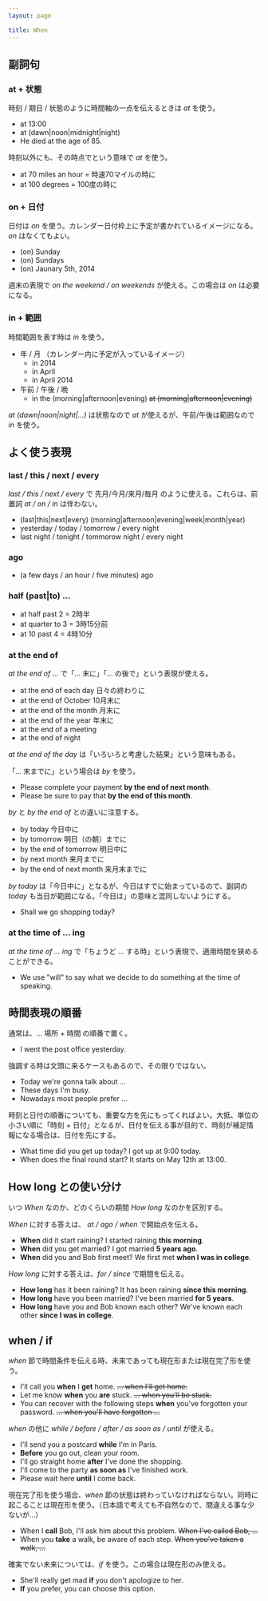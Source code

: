 ```yaml
---
layout: page

title: When
---
```


## 副詞句

### at + 状態

時刻 / 期日 / 状態のように時間軸の一点を伝えるときは _at_ を使う。

* at 13:00
* at (dawn|noon|midnight|night)
* He died at the age of 85.

時刻以外にも、その時点でという意味で _at_ を使う。

* at 70 miles an hour = 時速70マイルの時に
* at 100 degrees  = 100度の時に

### on + 日付

日付は _on_ を使う。カレンダー日付枠上に予定が書かれているイメージになる。_on_ はなくてもよい。

* (on) Sunday
* (on) Sundays
* (on) Jaunary 5th, 2014

週末の表現で _on the weekend / on weekends_ が使える。この場合は _on_ は必要になる。

### in + 範囲

時間範囲を表す時は _in_ を使う。

* 年 / 月 （カレンダー内に予定が入っているイメージ）
  * in 2014
  * in April
  * in April 2014
* 午前 / 午後 / 晩
  * in the (morning|afternoon|evening) <del>at (morning|afternoon|evening)</del>

_at (dawn|noon|night|...)_ は状態なので _at_ が使えるが、午前/午後は範囲なので _in_ を使う。

## よく使う表現

### last / this / next / every

_last / this / next / every_ で 先月/今月/来月/毎月 のように使える。これらは、前置詞 _at / on / in_ は伴わない。

* (last|this|next|every) (morning|afternoon|evening|week|month|year)
* yesterday / today / tomorrow / every night
* last night / tonight / tommorow night / every night

### ago

* (a few days / an hour / five minutes) ago

### half (past|to) ...

* at half past 2 = 2時半
* at quarter to 3 = 3時15分前
* at 10 past 4 = 4時10分

### at the end of

_at the end of ..._ で「... 末に」「... の後で」という表現が使える。

* at the end of each day 日々の終わりに
* at the end of October 10月末に
* at the end of the month 月末に
* at the end of the year 年末に
* at the end of a meeting
* at the end of night

_at the end of the day_ は「いろいろと考慮した結果」という意味もある。

「... 末までに」という場合は _by_ を使う。

* Please complete your payment __by the end of next month__.
* Please be sure to pay that __by the end of this month__.

_by_ と _by the end of_ との違いに注意する。

* by today 今日中に
* by tomorrow 明日（の朝）までに
* by the end of tomorrow 明日中に
* by next month 来月までに
* by the end of next month 来月末までに

_by today_ は「今日中に」となるが、今日はすでに始まっているので、副詞の _today_ も当日が範囲になる。「今日は」の意味と混同しないようにする。

* Shall we go shopping today?

### at the time of ... ing

_at the time of ... ing_ で「ちょうど ... する時」という表現で、適用時間を狭めることができる。

* We use "will" to say what we decide to do something at the time of speaking.

## 時間表現の順番

通常は、... 場所 + 時間 の順番で置く。

* I went the post office yesterday.

強調する時は文頭に来るケースもあるので、その限りではない。

* Today we're gonna talk about ...
* These days I'm busy.
* Nowadays most people prefer ...

時刻と日付の順番についても、重要な方を先にもってくればよい。大抵、単位の小さい順に「時刻 + 日付」となるが、日付を伝える事が目的で、時刻が補足情報になる場合は、日付を先にする。

* What time did you get up today? I got up at 9:00 today.
* When does the final round start? It starts on May 12th at 13:00.

## How long との使い分け

いつ _When_ なのか、どのくらいの期間 _How long_ なのかを区別する。

_When_ に対する答えは、 _at / ago / when_ で開始点を伝える。

* __When__ did it start raining? I started raining __this morning__.
* __When__ did you get married? I got married __5 years ago__.
* __When__ did you and Bob first meet? We first met __when I was in college__.

_How long_ に対する答えは、_for / since_ で期間を伝える。

* __How long__ has it been raining? It has been raining __since this morning__.
* __How long__ have you been married? I've been married __for 5 years__.
* __How long__ have you and Bob known each other? We've known each other __since I was in college__.

## when / if

_when_ 節で時間条件を伝える時、未来であっても現在形または現在完了形を使う。

* I'll call you __when__ I __get__ home. <del>... when I'll get home.</del>
* Let me know __when__ you __are__ stuck. <del>... when you'll be stuck.</del>
* You can recover with the following steps __when__ you've forgotten your password. <del>... when you'll have forgotten ...</del>

_when_ の他に _while / before / after / as soon as / until_ が使える。

* I'll send you a postcard __while__ I'm in Paris.
* __Before__ you go out, clean your room.
* I'll go straight home __after__ I've done the shopping.
* I'll come to the party __as soon as__ I've finished work.
* Please wait here __until__ I come back.

現在完了形を使う場合、_when_ 節の状態は終わっていなければならない。同時に起こることは現在形を使う。（日本語で考えても不自然なので、間違える事な少ないが...）

* When I __call__ Bob, I'll ask him about this problem. <del>When I've called Bob, ...</del>
* When you __take__ a walk, be aware of each step. <del>When you've taken a walk, ...</del>

確実でない未来については、_if_ を使う。この場合は現在形のみ使える。

* She'll really get mad __if__ you don't apologize to her.
* __If__ you prefer, you can choose this option.

